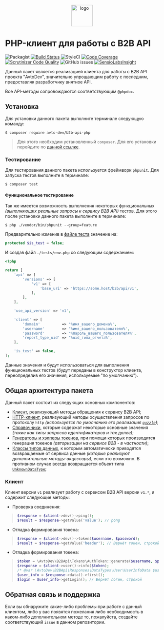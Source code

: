 <p align="center">
  <img alt="logo" src="https://habrastorage.org/webt/59/df/45/59df45aa6c9cb971309988.png" wigth="70"  height="70" />
</p>

# PHP-клиент для работы с B2B API

![Packagist](https://img.shields.io/packagist/v/avto-dev/b2b-api-php.svg?style=flat-square&maxAge=30)
[![Build Status](https://scrutinizer-ci.com/g/avto-dev/b2b-api-php/badges/build.png?b=master)](https://scrutinizer-ci.com/g/avto-dev/b2b-api-php/build-status/master)
![StyleCI](https://styleci.io/repos/106674678/shield?style=flat-square&maxAge=30)
[![Code Coverage](https://scrutinizer-ci.com/g/avto-dev/b2b-api-php/badges/coverage.png?b=master)](https://scrutinizer-ci.com/g/avto-dev/b2b-api-php/?branch=master)
[![Scrutinizer Code Quality](https://scrutinizer-ci.com/g/avto-dev/b2b-api-php/badges/quality-score.png?b=master)](https://scrutinizer-ci.com/g/avto-dev/b2b-api-php/?branch=master)
![GitHub issues](https://img.shields.io/github/issues/avto-dev/b2b-api-php.svg?style=flat-square&maxAge=30)
[![SensioLabsInsight](https://insight.sensiolabs.com/projects/b52878bf-68dc-487c-adec-9ed67da79254/mini.png)](https://insight.sensiolabs.com/projects/b52878bf-68dc-487c-adec-9ed67da79254)

Данный пакет является реализацией клиента для работы с B2B API проекта "AvtoDev", значительно упрощающим работу с последним, предоставляя разработчику внятное API.

Все API-методы сопровождаются соответствующим `@phpdoc`.

## Установка

Для установки данного пакета выполните терминале следующую команду:

```shell
$ composer require avto-dev/b2b-api-php
```

> Для этого необходим установленный `composer`. Для его установки перейдите по [данной ссылке][getcomposer].

### Тестирование

Для тестирования данного пакета используется фреймворк `phpunit`. Для запуска тестов выполните в терминале:

```shell
$ composer test
```

#### Функциональное тестирование

Так же имеется возможность выполнения некоторых функциональных *(выполняющих реальные запросы к сервису B2B API)* тестов. Для этого после установки данного пакета выполните в терминале:

```shell
$ php ./vendor/bin/phpunit --group=feature
```

Предварительно изменив в [файле теста][feature_test_file] значение на:

```php
protected $is_test = false;
```

И создав файл `./tests/env.php` со следующим содержанием:

```php
<?php

return [
    'api' => [
        'versions' => [
            'v1' => [
                'base_uri' => 'https://some.host/b2b/api/v1',
            ],
        ],
    ],

    'use_api_version' => 'v1',

    'client' => [
        'domain'          => '%имя_вашего_домена%',
        'username'        => '%имя_вашего_пользователя%',
        'password'        => '%пароль_вашего_пользователя%',
        'report_type_uid' => '%uid_типа_отчета%',
    ],

    'is_test' => false,
];
```

Данные значения и будут использоваться для выполнения функциональных тестов (будут переданы в конструктор клиента, переопределив его значения, используемые "по умолчанию").

## Общая архитектура пакета

Данный пакет состоит из следующих основных компонентов:

 * [Клиент][client_v1], реализующий методы обращения к сервису B2B API;
 * [HTTP-клиент][http_client], реализующий методы осуществления запросов по протоколу `http` *(используется по умолчанию его реализация [`guzzle`][http_client_guzzle])*;
 * [Справочники][references], которые содержат некоторые основные значения *(такие как типы запросов идентификаторов и так далее)*;
 * [Генераторы и хэлперы токенов][tokens], при помощи которых производится генерация токенов *(авторизации на сервисе B2B - в частности)*;
 * [Классы типов данных][data_types], к которым автоматически приводятся возвращаемые от сервиса данные *(которые реализуют дополнительные методы-акцессоры)*, если это возможно. В противном случае всегда возвращается объект типа [`UnknownDataType`][UnknownDataType];

### Клиент

Клиент версии `v1` реализует работу с сервисом B2B API версии `v1.*`, и содержит следующие методы:

 * Проверка соединения:
> ```php
> $response = $client->dev()->ping();
> $result = $response->getValue('value'); // pong
> ```

 * Отладка формирования токена:
> ```php
> $response = $client->dev()->token($username, $password);
> $result = $response->getValue('header'); // Вернёт токен, строкой
> ```

 * Отладка формирования токена:
> ```php
> $token = \AvtoDev\B2BApi\Tokens\AuthToken::generate($username, $password, $domain);
> $response = $client->user()->info($token);
> /* @var \AvtoDev\B2BApi\Responses\DataTypes\User\UserInfoData $user_info */
> $user_info = $response->data()->first();
> $login = $user_info->getLogin(); // Вернёт логин, строкой
> ```

## Обратная связь и поддержка

Если вы обнаружите какие-либо проблемы при работе с данный клиентом, либо у вас появятся пожелания либо необходимость в каком-либо дополнительном методе то, пожалуйста, создайте соответствующий `issue` в данном репозитории.

[client_v1]:./src/Clients/v1/Client.php
[http_client]:./src/HttpClients/AbstractHttpClient.php
[http_client_guzzle]:./src/HttpClients/GuzzleHttpClient.php
[references]:./src/References
[tokens]:./src/Tokens
[UnknownDataType]:./src/Responses/DataTypes/UnknownDataType.php
[data_types]:./src/Responses/DataTypes
[feature_test_file]:./tests/SomeFeatureTestsTest.php
[getcomposer]:https://getcomposer.org/download/
